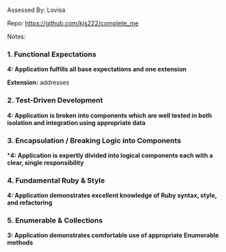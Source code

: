 Assessed By: Lovisa

Repo: https://github.com/kjs222/complete_me

Notes:

### 1. Functional Expectations

**4: Application fulfills all base expectations and one extension**

**Extension:** addresses

### 2. Test-Driven Development

**4: Application is broken into components which are well tested in both isolation and integration using appropriate data**

### 3. Encapsulation / Breaking Logic into Components

***4: Application is expertly divided into logical components each with a clear, single responsibility**

### 4. Fundamental Ruby & Style

**4:  Application demonstrates excellent knowledge of Ruby syntax, style, and refactoring**

### 5. Enumerable & Collections

**3: Application demonstrates comfortable use of appropriate Enumerable methods**
